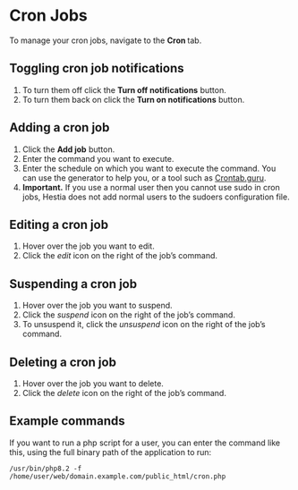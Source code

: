# Cron Jobs

To manage your cron jobs, navigate to the **Cron <i class="fas fa-fw fa-clock"></i>** tab.

## Toggling cron job notifications

1. To turn them off click the **<i class="fas fa-fw fa-toggle-off"></i> Turn off notifications** button.
2. To turn them back on click the **<i class="fas fa-fw fa-toggle-off"></i> Turn on notifications** button.

## Adding a cron job

1. Click the **<i class="fas fa-fw fa-plus-circle"></i> Add job** button.
2. Enter the command you want to execute.
3. Enter the schedule on which you want to execute the command. You can use the generator to help you, or a tool such as [Crontab.guru](https://crontab.guru/).
4. **Important.** If you use a normal user then you cannot use sudo in cron jobs, Hestia does not add normal users to the sudoers configuration file.

## Editing a cron job

1. Hover over the job you want to edit.
2. Click the <i class="fas fa-fw fa-pencil-alt"><span class="visually-hidden">edit</span></i> icon on the right of the job’s command.

## Suspending a cron job

1. Hover over the job you want to suspend.
2. Click the <i class="fas fa-fw fa-pause"><span class="visually-hidden">suspend</span></i> icon on the right of the job’s command.
3. To unsuspend it, click the <i class="fas fa-fw fa-play"><span class="visually-hidden">unsuspend</span></i> icon on the right of the job’s command.

## Deleting a cron job

1. Hover over the job you want to delete.
2. Click the <i class="fas fa-fw fa-trash"><span class="visually-hidden">delete</span></i> icon on the right of the job’s command.


## Example commands

If you want to run a php script for a user, you can enter the command like this, using the full binary path of the application to run:

```
/usr/bin/php8.2 -f /home/user/web/domain.example.com/public_html/cron.php
```
